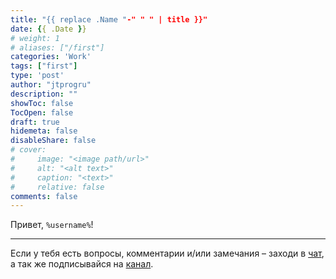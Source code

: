 ```yaml
---
title: "{{ replace .Name "-" " " | title }}"
date: {{ .Date }}
# weight: 1
# aliases: ["/first"]
categories: 'Work'
tags: ["first"]
type: 'post'
author: "jtprogru"
description: ""
showToc: false
TocOpen: false
draft: true
hidemeta: false
disableShare: false
# cover:
#     image: "<image path/url>"
#     alt: "<alt text>"
#     caption: "<text>"
#     relative: false
comments: false
---
```


Привет, `%username%`!



---
Если у тебя есть вопросы, комментарии и/или замечания – заходи в [чат](https://t.me/sysopschat), а так же подписывайся на [канал](https://t.me/sysopschannel).
